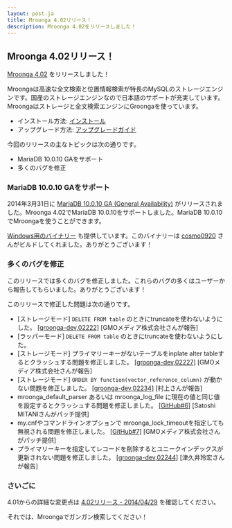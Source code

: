 ```yaml
---
layout: post.ja
title: Mroonga 4.02リリース！
description: Mroonga 4.02をリリースしました！
---
```


Mroonga 4.02リリース！
----------------------

[Mroonga 4.02](/ja/docs/news.html#release-4-02) をリリースしました！

Mroongaは高速な全文検索と位置情報検索が特長のMySQLのストレージエンジンです。国産のストレージエンジンなので日本語のサポートが充実しています。Mroongaはストレージと全文検索エンジンにGroongaを使っています。

-   インストール方法: [インストール](/ja/docs/install.html)
-   アップグレード方法:
    [アップグレードガイド](/ja/docs/install.html#upgrade-guide)

今回のリリースの主なトピックは次の通りです。

-   MariaDB 10.0.10 GAをサポート
-   多くのバグを修正

### MariaDB 10.0.10 GAをサポート

2014年3月31日に [MariaDB 10.0.10 GA (General
Availability)](https://blog.mariadb.org/the-mariadb-foundation-announces-general-availability-of-mariadb-10/)
がリリースされました。Mroonga 4.02でMariaDB
10.0.10をサポートしました。MariaDB
10.0.10でMroongaを使うことができます。

[Windows用のバイナリー](/ja/docs/install.html#windows)
も提供しています。このバイナリーは
[cosmo0920](https://github.com/cosmo0920)
さんがビルドしてくれました。ありがとうございます！

### 多くのバグを修正

このリリースでは多くのバグを修正しました。これらのバグの多くはユーザーから報告してもらいました。ありがとうございます！

このリリースで修正した問題は次の通りです。

-   [ストレージモード] `DELETE FROM table`
    のときにtruncateを使わないようにした。
    [[groonga-dev,02222]](http://sourceforge.jp/projects/groonga/lists/archive/dev/2014-April/002224.html)
    [GMOメディア株式会社さんが報告]
-   [ラッパーモード] `DELETE FROM table`
    のときにtruncateを使わないようにした。
-   [ストレージモード] プライマリーキーがないテーブルをinplate alter
    tableするとクラッシュする問題を修正しました。
    [[groonga-dev,02227]](http://sourceforge.jp/projects/groonga/lists/archive/dev/2014-April/002229.html)
    [GMOメディア株式会社さんが報告]
-   [ストレージモード] `ORDER BY function(vector_reference_column)`
    が動かない問題を修正しました。
    [[groonga-dev,02234]](http://sourceforge.jp/projects/groonga/lists/archive/dev/2014-April/002236.html)
    [村上さんが報告]
-   mroonga_default_parser あるいは mroonga_log_file
    に現在の値と同じ値を設定するとクラッシュする問題を修正しました。
    [[GitHub#6]](https://github.com/mroonga/mroonga/pull/6) [Satoshi
    MITANIさんがパッチ提供]
-   my.cnfやコマンドラインオプションで
    mroonga_lock_timeoutを指定しても無視される問題を修正しました。
    [[GitHub#7]](https://github.com/mroonga/mroonga/pull/7)
    [GMOメディア株式会社さんがパッチ提供]
-   プライマリーキーを指定してレコードを削除するとユニークインデックスが更新されない問題を修正しました。
    [[groonga-dev,02244]](http://sourceforge.jp/projects/groonga/lists/archive/dev/2014-April/002246.html)
    [津久井玲宏さんが報告]

### さいごに

4.01からの詳細な変更点は [4.02リリース -
2014/04/29](/ja/docs/news.html#release-4-02) を確認してください。

それでは、Mroongaでガンガン検索してください！
